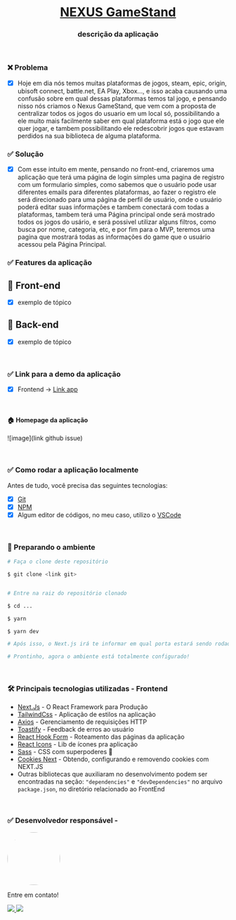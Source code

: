 <h1 align="center">
    <a href="https://nexus-gamestand.vercel.app/">NEXUS GameStand</a>
</h1>

<h3 align="center">descrição da aplicação</h3>

<br/>

### ❌ Problema
- [x] Hoje em dia nós temos muitas plataformas de jogos, steam, epic, origin, ubisoft connect, battle.net, EA Play, Xbox..., e isso acaba causando uma confusão sobre em qual dessas plataformas temos tal jogo, e pensando nisso nós criamos o Nexus GameStand, que vem com a proposta de centralizar todos os jogos do usuario em um local só, possibilitando a ele muito mais facilmente saber em qual plataforma está o jogo que ele quer jogar, e tambem possibilitando ele redescobrir jogos que estavam perdidos na sua biblioteca de alguma plataforma.

### ✅ Solução
- [x] Com esse intuito em mente, pensando no front-end, criaremos uma aplicação que terá uma página de login simples uma pagina de registro com um formulario simples, como sabemos que o usuário pode usar diferentes emails para diferentes plataformas, ao fazer o registro ele será direcionado para uma página de perfil de usuário, onde o usuário poderá editar suas informações e tambem conectará com todas a plataformas, tambem terá uma Página principal onde será mostrado todos os jogos do usário, e será possivel utilizar alguns filtros, como busca por nome, categoria, etc, e por fim para o MVP, teremos uma pagina que mostrará todas as informações do game que o usuário acessou pela Página Principal.

### ✅ Features da aplicação

## 🔨 Front-end
- [x] exemplo de tópico

## 🔨 Back-end
- [x] exemplo de tópico

<br/>

### ✅ Link para a demo da aplicação

- [x] Frontend -> <a href="https://nexus-gamestand.vercel.app/">Link app</a>

<br/>

#### 🏠 Homepage da aplicação

![image](link github issue)

<br/>

### ✅ Como rodar a aplicação localmente

Antes de tudo, você precisa das seguintes tecnologias:

- [x] [Git](https://git-scm.com)
- [x] [NPM](https://www.npmjs.com/)
- [x] Algum editor de códigos, no meu caso, utilizo o [VSCode](https://code.visualstudio.com/)

<br/>

### 🎲 Preparando o ambiente

```bash
# Faça o clone deste repositório

$ git clone <link git>


# Entre na raiz do repositório clonado

$ cd ...

$ yarn

$ yarn dev

# Após isso, o Next.js irá te informar em qual porta estará sendo rodada sua aplicação. Basta segurar a tecla CTRL e clicar no link do localhost!!

# Prontinho, agora o ambiente está totalmente configurado!
```

<br/>

### 🛠 Principais tecnologias utilizadas - Frontend

- [Next.Js](https://vitejs.dev/) - O React Framework para Produção
- [TailwindCss](https://tailwindcss.com/) - Aplicação de estilos na aplicação
- [Axios](https://axios-http.com/ptbr/docs/intro) - Gerenciamento de requisições HTTP
- [Toastify](https://fkhadra.github.io/react-toastify/introduction) - Feedback de erros ao usuário
- [React Hook Form](https://reactrouter.com/) - Roteamento das páginas da aplicação
- [React Icons](https://react-icons.github.io/react-icons/) - Lib de ícones pra aplicação
- [Sass](https://sass-lang.com/) - CSS com superpoderes 👀
- [Cookies Next](https://openbase.com/js/cookies-next) - Obtendo, configurando e removendo cookies com NEXT.JS
- Outras bibliotecas que auxiliaram no desenvolvimento podem ser encontradas na seção: `"dependencies"` e `"devDependencies"` no arquivo `package.json`, no diretório relacionado ao FrontEnd

<br/>

### ✅ Desenvolvedor responsável - 

<img src="" style="border-radius: 50%" width="120px"/>

<br/>

Entre em contato!

<div>
    <a href = ""><img src="https://img.shields.io/badge/-Gmail-%23333?style=for-the-badge&logo=gmail&logoColor=white" target="_blank"/>
    <a href="" target="_blank"><img src="https://img.shields.io/badge/-LinkedIn-%230077B5?style=for-the-badge&logo=linkedin&logoColor=white" target="_blank"/>     
</div>
